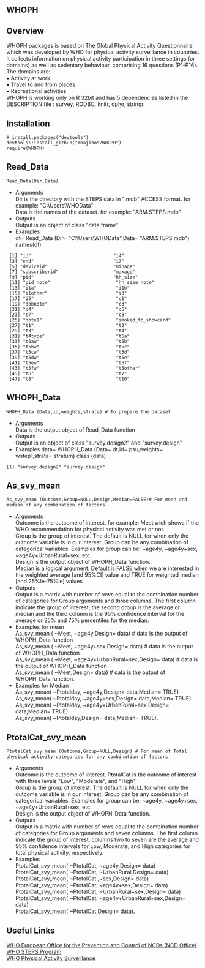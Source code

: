 ## WHOPH
## Overview
WHOPH packages is based on The Global Physical Activity Questionnaire which was developed by WHO for physical activity surveillance in countries. It collects information on physical activity participation in three settings (or domains) as well as sedentary behaviour, comprising 16 questions (P1-P16). The domains are:\
• Activity at work\
• Travel to and from places\
• Recreational activities\
WHOPH is working only on R 32bit and has 5 dependencies listed in the DESCRIPTION file : survey, RODBC, knitr, dplyr, stringr.

## Installation
```
# install.packages("devtools")
devtools::install_github("mhajihos/WHOPH")
require(WHOPH)
```
## Read_Data
```
Read_Data(Dir,Data)
```
* Arguments\
    Dir is the directory with the STEPS data in ".mdb" ACCESS format. for example: "C:\\Users\\WHOData"\
    Data is the names of the dataset. for example: "ARM.STEPS.mdb"
* Outputs\
    Output is an object of class "data.frame"
* Examples\
    dt= Read_Data (Dir= "C:\\Users\\WHOData",Data= "ARM.STEPS.mdb")\
    names(dt)

``` 
 [1] "id"                              "i4"                             
 [3] "end"                             "i7"                             
 [5] "deviceid"                        "minage"                         
 [7] "subscriberid"                    "maxage"                         
 [9] "pid"                             "hh_size"                        
 [11] "pid_note"                        "hh_size_note"                   
 [13] "i1a"                             "i1b"                            
 [15] "i1other"                         "i3"                             
 [17] "i5"                              "c1"                             
 [19] "dobnote"                         "c3"                             
 [21] "c4"                              "c5"                             
 [23] "c7"                              "c8"                             
 [25] "note1"                           "smoked_tb_showcard"             
 [27] "t1"                              "t2"                             
 [29] "t3"                              "t4"                             
 [31] "t4type"                          "t5a"                            
 [33] "t5aw"                            "t5b"                            
 [35] "t5bw"                            "t5c"                            
 [37] "t5cw"                            "t5d"                            
 [39] "t5dw"                            "t5e"                            
 [41] "t5ew"                            "t5f"                            
 [43] "t5fw"                            "t5other"                        
 [45] "t6"                              "t7"                             
 [47] "t8"                              "t10"       
```

## WHOPH_Data
```
WHOPH_Data (Data,id,weights,strata) # To prepare the dataset
```
* Arguments\
    Data is the output object of Read_Data function
* Outputs\
    Output is an object of class "survey.design2" and "survey.design" 
* Examples
     data= WHOPH_Data (Data= dt,id= psu,weights= wstep1,strata= stratum)
     class (data)
```
[1] "survey.design2" "survey.design" 
```

## As_svy_mean
```
As_svy_mean (Outcome,Group=NULL,Design,Median=FALSE)# For mean and median of any combination of factors
```
* Arguments\
        Outcome is the outcome of interest. for example: Meet wich shows if the WHO recommendation for physical activity was met or not.\
        Group is the group of interest. The default is NULL for when only the outcome variable is in our interest. Group can be any combination of categorical variables. Examples for group can be: ~age4y, ~age4y+sex, ~age4y+UrbanRural+sex, etc.\
        Design is the output object of WHOPH_Data function.\
        Median is a logical argument. Default is FALSE when we are interested in the weighted average [and 95%CI] value and TRUE for weighted median [and 25%le-75%le] values.
* Outputs\
    Output is a matrix with number of rows equal to the combination number of categories for Group arguments and three columns. The first column indicate the group of interest, the second group is the average or median and the third column is the 95% confidence interval for the average or 25% and 75% percentiles for the median.
* Examples for mean\
            As_svy_mean ( ~Meet, ~age4y,Design= data) # data is the output of WHOPH_Data function\
            As_svy_mean ( ~Meet, ~age4y+sex,Design= data) # data is the output of WHOPH_Data function\
            As_svy_mean ( ~Meet, ~age4y+UrbanRural+sex,Design= data) # data is the output of WHOPH_Data function\
            As_svy_mean ( ~Meet,Design= data) # data is the output of WHOPH_Data function.
* Examples for Median\
            As_svy_mean( ~Ptotalday, ~age4y,Design= data,Median= TRUE)\
            As_svy_mean( ~Ptotalday, ~age4y+sex,Design= data,Median= TRUE)\
            As_svy_mean( ~Ptotalday, ~age4y+UrbanRural+sex,Design= data,Median= TRUE)\
            As_svy_mean( ~Ptotalday,Design= data,Median= TRUE).
        

## PtotalCat_svy_mean
```
PtotalCat_svy_mean (Outcome,Group=NULL,Design) # For mean of Total physical activity categories for any combination of factors
```
* Arguments\
        Outcome is the outcome of interest. PtotalCat is the outcome of interest with three levels "Low", "Moderate", and "High"\
        Group is the group of interest. The default is NULL for when only the outcome variable is in our interest. Group can be any combination of categorical variables. Examples for group can be: ~age4y, ~age4y+sex, ~age4y+UrbanRural+sex, etc.\
        Design is the output object of WHOPH_Data function.
* Outputs\
    Output is a matrix with number of rows equal to the combination number of categories for Group arguments and seven columns. The first column indicate the group of interest, columns two to seven are the average and 95% confidence intervals for Low, Moderate, and High categories for total physical activity, respectively.
* Examples\
            PtotalCat_svy_mean( ~PtotalCat, ~age4y,Design= data)\
            PtotalCat_svy_mean( ~PtotalCat, ~UrbanRural,Design= data)\
            PtotalCat_svy_mean( ~PtotalCat ,~sex,Design= data)\
            PtotalCat_svy_mean( ~PtotalCat, ~age4y+sex,Design= data)\
            PtotalCat_svy_mean( ~PtotalCat, ~UrbanRural+sex,Design= data)\
            PtotalCat_svy_mean( ~PtotalCat, ~age4y+UrbanRural+sex,Design= data)\
            PtotalCat_svy_mean( ~PtotalCat,Design= data).
            
## Useful Links
[WHO European Office for the Prevention and Control of NCDs (NCD Office)](https://www.euro.who.int/en/health-topics/noncommunicable-diseases/pages/who-european-office-for-the-prevention-and-control-of-noncommunicable-diseases-ncd-office)\
[WHO STEPS Program](https://www.who.int/teams/noncommunicable-diseases/surveillance/systems-tools/steps)\
[WHO Physical Activity Surveillance](https://www.who.int/teams/noncommunicable-diseases/surveillance/systems-tools/physical-activity-surveillance)

